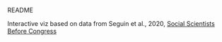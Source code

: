 README

Interactive viz based on data from Seguin et al., 2020, [Social Scientists Before Congress]([url](https://osf.io/e3h98/))
